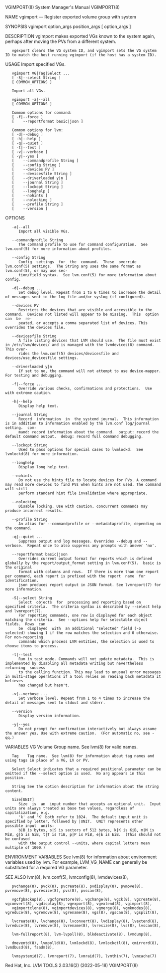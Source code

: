 VGIMPORT(8)							    System Manager's Manual							   VGIMPORT(8)

NAME
       vgimport — Register exported volume group with system

SYNOPSIS
       vgimport option_args position_args
	   [ option_args ]

DESCRIPTION
       vgimport makes exported VGs known to the system again, perhaps after moving the PVs from a different system.

       vgexport clears the VG system ID, and vgimport sets the VG system ID to match the host running vgimport (if the host has a system ID).

USAGE
       Import specified VGs.

       vgimport VG|Tag|Select ...
	   [ -S|--select String ]
	   [ COMMON_OPTIONS ]

       Import all VGs.

       vgimport -a|--all
	   [ COMMON_OPTIONS ]

       Common options for command:
	   [ -f|--force ]
	   [	--reportformat basic|json ]

       Common options for lvm:
	   [ -d|--debug ]
	   [ -h|--help ]
	   [ -q|--quiet ]
	   [ -t|--test ]
	   [ -v|--verbose ]
	   [ -y|--yes ]
	   [	--commandprofile String ]
	   [	--config String ]
	   [	--devices PV ]
	   [	--devicesfile String ]
	   [	--driverloaded y|n ]
	   [	--journal String ]
	   [	--lockopt String ]
	   [	--longhelp ]
	   [	--nohints ]
	   [	--nolocking ]
	   [	--profile String ]
	   [	--version ]

OPTIONS

       -a|--all
	      Import all visible VGs.

       --commandprofile String
	      The command profile to use for command configuration.  See lvm.conf(5) for more information about profiles.

       --config String
	      Config  settings	for  the  command.  These  override lvm.conf(5) settings.  The String arg uses the same format as lvm.conf(5), or may use sec‐
	      tion/field syntax.  See lvm.conf(5) for more information about config.

       -d|--debug ...
	      Set debug level. Repeat from 1 to 6 times to increase the detail of messages sent to the log file and/or syslog (if configured).

       --devices PV
	      Restricts the devices that are visible and accessible to the command.  Devices not listed will appear to be missing.  This  option  can  be  re‐
	      peated, or accepts a comma separated list of devices. This overrides the devices file.

       --devicesfile String
	      A file listing devices that LVM should use.  The file must exist in /etc/lvm/devices/ and is managed with the lvmdevices(8) command.  This over‐
	      rides the lvm.conf(5) devices/devicesfile and devices/use_devicesfile settings.

       --driverloaded y|n
	      If set to no, the command will not attempt to use device-mapper.	For testing and debugging.

       -f|--force ...
	      Override various checks, confirmations and protections.  Use with extreme caution.

       -h|--help
	      Display help text.

       --journal String
	      Record  information  in  the systemd journal.  This information is in addition to information enabled by the lvm.conf log/journal setting.  com‐
	      mand: record information about the command.  output: record the default command output.  debug: record full command debugging.

       --lockopt String
	      Used to pass options for special cases to lvmlockd.  See lvmlockd(8) for more information.

       --longhelp
	      Display long help text.

       --nohints
	      Do not use the hints file to locate devices for PVs. A command may read more devices to find PVs when hints are not used. The command will still
	      perform standard hint file invalidation where appropriate.

       --nolocking
	      Disable locking. Use with caution, concurrent commands may produce incorrect results.

       --profile String
	      An alias for --commandprofile or --metadataprofile, depending on the command.

       -q|--quiet ...
	      Suppress output and log messages. Overrides --debug and --verbose.  Repeat once to also suppress any prompts with answer 'no'.

       --reportformat basic|json
	      Overrides current output format for reports which is defined globally by the report/output_format setting in lvm.conf(5).	 basic is the original
	      format with columns and rows.  If there is more than one report per command, each report is prefixed with the report  name  for  identification.
	      json produces report output in JSON format. See lvmreport(7) for more information.

       -S|--select String
	      Select  objects  for  processing and reporting based on specified criteria.  The criteria syntax is described by --select help and lvmreport(7).
	      For reporting commands, one row is displayed for each object matching the criteria.  See --options help for selectable object fields.  Rows  can
	      be  displayed  with  an additional "selected" field (-o selected) showing 1 if the row matches the selection and 0 otherwise.  For non-reporting
	      commands which process LVM entities, the selection is used to choose items to process.

       -t|--test
	      Run in test mode. Commands will not update metadata.  This is implemented by disabling all metadata writing but nevertheless  returning  success
	      to the calling function. This may lead to unusual error messages in multi-stage operations if a tool relies on reading back metadata it believes
	      has changed but hasn't.

       -v|--verbose ...
	      Set verbose level. Repeat from 1 to 4 times to increase the detail of messages sent to stdout and stderr.

       --version
	      Display version information.

       -y|--yes
	      Do not prompt for confirmation interactively but always assume the answer yes. Use with extreme caution.	(For automatic no, see -qq.)

VARIABLES
       VG     Volume Group name.  See lvm(8) for valid names.

       Tag    Tag name.	 See lvm(8) for information about tag names and using tags in place of a VG, LV or PV.

       Select Select indicates that a required positional parameter can be omitted if the --select option is used.  No arg appears in this position.

       String See the option description for information about the string content.

       Size[UNIT]
	      Size  is	an  input number that accepts an optional unit.	 Input units are always treated as base two values, regardless of capitalization, e.g.
	      'k' and 'K' both refer to 1024.  The default input unit is specified by letter, followed by |UNIT.  UNIT represents other possible input	units:
	      b|B is bytes, s|S is sectors of 512 bytes, k|K is KiB, m|M is MiB, g|G is GiB, t|T is TiB, p|P is PiB, e|E is EiB.  (This should not be confused
	      with the output control --units, where capital letters mean multiple of 1000.)

ENVIRONMENT VARIABLES
       See lvm(8) for information about environment variables used by lvm.  For example, LVM_VG_NAME can generally be substituted for a required VG parameter.

SEE ALSO
       lvm(8), lvm.conf(5), lvmconfig(8), lvmdevices(8),

       pvchange(8), pvck(8), pvcreate(8), pvdisplay(8), pvmove(8), pvremove(8), pvresize(8), pvs(8), pvscan(8),

       vgcfgbackup(8), vgcfgrestore(8), vgchange(8), vgck(8), vgcreate(8), vgconvert(8), vgdisplay(8), vgexport(8), vgextend(8), vgimport(8),
       vgimportclone(8), vgimportdevices(8), vgmerge(8), vgmknodes(8), vgreduce(8), vgremove(8), vgrename(8), vgs(8), vgscan(8), vgsplit(8),

       lvcreate(8), lvchange(8), lvconvert(8), lvdisplay(8), lvextend(8), lvreduce(8), lvremove(8), lvrename(8), lvresize(8), lvs(8), lvscan(8),

       lvm-fullreport(8), lvm-lvpoll(8), blkdeactivate(8), lvmdump(8),

       dmeventd(8), lvmpolld(8), lvmlockd(8), lvmlockctl(8), cmirrord(8), lvmdbusd(8), fsadm(8),

       lvmsystemid(7), lvmreport(7), lvmraid(7), lvmthin(7), lvmcache(7)

Red Hat, Inc.						       LVM TOOLS 2.03.16(2) (2022-05-18)						   VGIMPORT(8)
